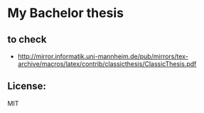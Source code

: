 # My Bachelor thesis

## to check
- <http://mirror.informatik.uni-mannheim.de/pub/mirrors/tex-archive/macros/latex/contrib/classicthesis/ClassicThesis.pdf>

## License:
MIT
